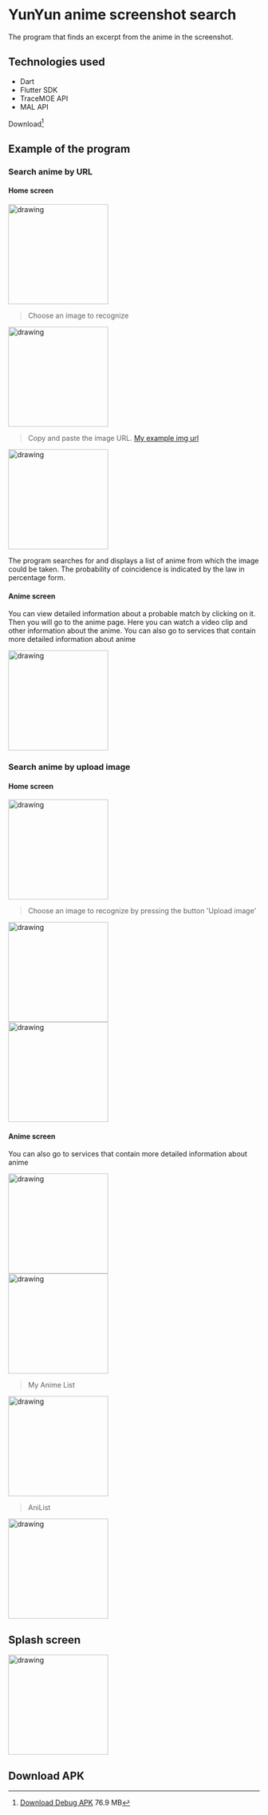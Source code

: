 # YunYun anime screenshot search

The program that finds an excerpt from the anime in the screenshot.

## Technologies used

- Dart
- Flutter SDK
- TraceMOE API
- MAL API

Download[^1]

## Example of the program
### Search anime by URL

#### Home screen

<img src="https://raw.githubusercontent.com/Axiks/YunYun/main/about/img/1.jpg" alt="drawing" width="200"/>
<br />
  
> Choose an image to recognize
 
<img src="https://raw.githubusercontent.com/Axiks/YunYun/main/about/img/2.jpg" alt="drawing" width="200"/>
<br />
  
> Copy and paste the image URL. [My example img url](https://avvesione.files.wordpress.com/2015/12/yuru_yuri_nachuyachumi-01-himawari-photograph-reaction-cute-screenshot.jpg)

<img src="https://raw.githubusercontent.com/Axiks/YunYun/main/about/img/3.jpg" alt="drawing" width="200"/>

  The program searches for and displays a list of anime from which the image could be taken. The probability of coincidence is indicated by the law in percentage form.
  
#### Anime screen
  You can view detailed information about a probable match by clicking on it. Then you will go to the anime page.
Here you can watch a video clip and other information about the anime. You can also go to services that contain more detailed information about anime

<img src="https://raw.githubusercontent.com/Axiks/YunYun/main/about/img/4.jpg" alt="drawing" width="200"/>

### Search anime by upload image
#### Home screen

<img src="https://raw.githubusercontent.com/Axiks/YunYun/main/about/img/5.jpg" alt="drawing" width="200"/>
<br />
  
> Choose an image to recognize by pressing the button 'Upload image'

<img src="https://raw.githubusercontent.com/Axiks/YunYun/main/about/img/6.jpg" alt="drawing" width="200"/>
<br />

<img src="https://raw.githubusercontent.com/Axiks/YunYun/main/about/img/7.jpg" alt="drawing" width="200"/>
<br />

#### Anime screen
  You can also go to services that contain more detailed information about anime
  
  
<img src="https://raw.githubusercontent.com/Axiks/YunYun/main/about/img/8.jpg" alt="drawing" width="200"/>
<br />

<img src="https://raw.githubusercontent.com/Axiks/YunYun/main/about/img/9.jpg" alt="drawing" width="200"/>
<br />

> My Anime List
<img src="https://raw.githubusercontent.com/Axiks/YunYun/main/about/img/10.jpg" alt="drawing" width="200"/>
<br />

> AniList
<img src="https://raw.githubusercontent.com/Axiks/YunYun/main/about/img/11.jpg" alt="drawing" width="200"/>
<br />

## Splash screen
<img src="https://raw.githubusercontent.com/Axiks/YunYun/main/about/img/0.jpg" alt="drawing" width="200"/>
<br />

## Download APK
[^1]: [Download Debug APK](https://t.me/nekospacedev/35) 76.9 MB

